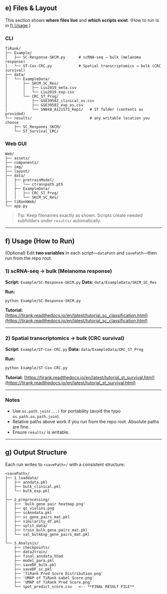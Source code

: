 ## e) Files & Layout

This section shows **where files live** and **which scripts exist**. (How to run is in [f) Usage](#f-usage-how-to-run).)

### CLI

```
TiRank/
├── Example/
│   ├── SC-Response-SKCM.py      # scRNA-seq → bulk (melanoma response)
│   └── ST-Cox-CRC.py            # Spatial transcriptomics → bulk (CRC survival)
├── data/
│   └── ExampleData/
│       ├── SKCM_SC_Res/
│       │   ├── Liu2019_meta.csv
│       │   └── Liu2019_exp.csv
│       └── CRC_ST_Prog/
│           ├── GSE39582_clinical_os.csv
│           ├── GSE39582_exp_os.csv
│           └── SN048_A121573_Rep1/   # ST folder (contents as provided)
└── results/                          # any writable location you choose
    ├── SC_Respones_SKCM/
    └── ST_Survival_CRC/
```

### Web GUI

```
Web/
├── assets/
├── components/
├── img/
├── layout/
├── data/
│   ├── pretrainModel/
│   │   └── ctranspath.pth
│   ├── ExampleData/
│   │   ├── CRC_ST_Prog/
│   │   └── SKCM_SC_Res/
├── tiRankWeb/
└── app.py
```

> Tip: Keep filenames exactly as shown. Scripts create needed subfolders under `results/` automatically.

---

## f) Usage (How to Run)

(Optional) Edit **two variables** in each script—`dataPath` and `savePath`—then run from the repo root.

### 1) scRNA-seq → bulk (Melanoma response)

**Script:** `Example/SC-Response-SKCM.py`
**Data:** `data/ExampleData/SKCM_SC_Res`

**Run:**

```bash
python Example/SC-Response-SKCM.py
```

**Tutorial:** [https://tirank.readthedocs.io/en/latest/tutorial_sc_classification.html](https://tirank.readthedocs.io/en/latest/tutorial_sc_classification.html)

---

### 2) Spatial transcriptomics → bulk (CRC survival)

**Script:** `Example/ST-Cox-CRC.py`
**Data:** `data/ExampleData/CRC_ST_Prog`

**Run:**

```bash
python Example/ST-Cox-CRC.py
```

**Tutorial:** [https://tirank.readthedocs.io/en/latest/tutorial_st_survival.html](https://tirank.readthedocs.io/en/latest/tutorial_st_survival.html)

---

### Notes

* Use `os.path.join(...)` for portability (avoid the typo `os.path.os.path.join`).
* Relative paths above work if you run from the repo root. Absolute paths are fine.
* Ensure `results/` is writable.

---

## g) Output Structure

Each run writes to `<savePath>/` with a consistent structure:

```
<savePath>/
├── 1_loaddata/
│   ├── anndata.pkl
│   ├── bulk_clinical.pkl
│   └── bulk_exp.pkl
│
├── 2_preprocessing/
│   ├── 'bulk gene pair heatmap.png'
│   ├── qc_violins.png
│   ├── scAnndata.pkl
│   ├── sc_gene_pairs_mat.pkl
│   ├── similarity_df.pkl
│   ├── split_data/
│   ├── train_bulk_gene_pairs_mat.pkl
│   └── val_bulkExp_gene_pairs_mat.pkl
│
└── 3_Analysis/
    ├── checkpoints/
    ├── data2train/
    ├── final_anndata.h5ad
    ├── model_para.pkl
    ├── saveDF_bulk.pkl
    ├── saveDF_sc.pkl
    ├── 'TiRank Pred Score Distribution.png'
    ├── 'UMAP of TiRank Label Score.png'
    ├── 'UMAP of TiRank Pred Score.png'
    └── spot_predict_score.csv   <-- **FINAL RESULT FILE**
```